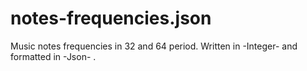 # notes-frequencies.json
Music notes frequencies in 32 and 64 period. Written in -Integer- and formatted in -Json- .

